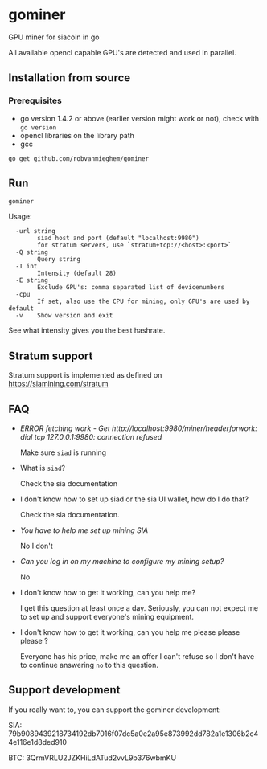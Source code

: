 # gominer
GPU miner for siacoin in go

All available opencl capable GPU's are detected and used in parallel.

## Installation from source

### Prerequisites
* go version 1.4.2 or above (earlier version might work or not), check with `go version`
* opencl libraries on the library path
* gcc

```
go get github.com/robvanmieghem/gominer
```

## Run
```
gominer
```

Usage:
```
  -url string
    	siad host and port (default "localhost:9980")
        for stratum servers, use `stratum+tcp://<host>:<port>`
  -Q string
    	Query string
  -I int
    	Intensity (default 28)
  -E string
        Exclude GPU's: comma separated list of devicenumbers
  -cpu
    	If set, also use the CPU for mining, only GPU's are used by default
  -v	Show version and exit
```

See what intensity gives you the best hashrate.

## Stratum support

Stratum support is implemented as defined on https://siamining.com/stratum

## FAQ

- *ERROR fetching work - Get http://localhost:9980/miner/headerforwork: dial tcp 127.0.0.1:9980: connection refused*

  Make sure `siad` is running

- What is `siad`?

  Check the sia documentation

- I don't know how to set up siad or the sia UI wallet, how do I do that?

  Check the sia documentation.

- *You have to help me set up mining SIA*

  No I don't

- *Can you log in on my machine to configure my mining setup?*

  No

- I don't know how to get it working, can you help me?

  I get this question at least once a day. Seriously, you can not expect me to set up and support everyone's mining equipment.

- I don't know how to get it working, can you help me please please please ?

  Everyone has his price, make me an offer I can't refuse so I don't have to continue answering `no` to this question.

## Support development

If you really want to, you can support the gominer development:

SIA: 79b9089439218734192db7016f07dc5a0e2a95e873992dd782a1e1306b2c44e116e1d8ded910

BTC: 3QrmVRLU2JZKHiLdATud2vvL9b376wbmKU
